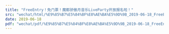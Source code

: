 ```yaml
---
title: "FreeEntry！免门票！魔都骄傲月音乐LiveParty开放报名啦！"
src: "wechat/html/%E9%85%B7%E5%84%BF%E8%AE%BA%E5%9D%9B_2019-06-18_FreeEntry%EF%BC%81%E5%85%8D%E9%97%A8%E7%A5%A8%EF%BC%81%E9%AD%94%E9%83%BD%E9%AA%84%E5%82%B2%E6%9C%88%E9%9F%B3%E4%B9%90LiveParty%E5%BC%80%E6%94%BE%E6%8A%A5%E5%90%8D%E5%95%A6%EF%BC%81.html"
date: 2019-06-18
pdf: "wechat/pdf/%E9%85%B7%E5%84%BF%E8%AE%BA%E5%9D%9B_2019-06-18_FreeEntry%EF%BC%81%E5%85%8D%E9%97%A8%E7%A5%A8%EF%BC%81%E9%AD%94%E9%83%BD%E9%AA%84%E5%82%B2%E6%9C%88%E9%9F%B3%E4%B9%90LiveParty%E5%BC%80%E6%94%BE%E6%8A%A5%E5%90%8D%E5%95%A6%EF%BC%81.pdf"
---
```

